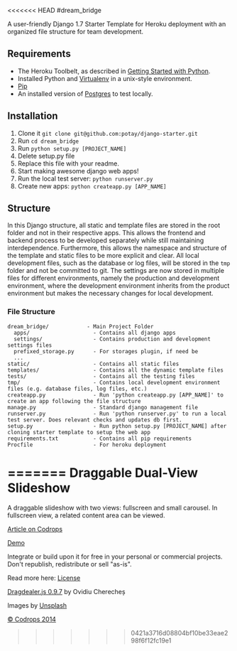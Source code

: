 <<<<<<< HEAD
#dream_bridge

A user-friendly Django 1.7 Starter Template for Heroku deployment with an organized file structure for team development.

## Requirements
* The Heroku Toolbelt, as described in [Getting Started with Python](https://devcenter.heroku.com/articles/getting-started-with-python).
* Installed Python and [Virtualenv](https://virtualenv.pypa.io/en/latest/installation.html) in a unix-style environment.
* [Pip](https://pip.pypa.io/en/latest/installing.html)
* An installed version of [Postgres](http://www.postgresql.org/) to test locally.

## Installation
1. Clone it ```git clone git@github.com:potay/django-starter.git```
2. Run ```cd dream_bridge```
3. Run ```python setup.py [PROJECT_NAME]```
4. Delete setup.py file
5. Replace this file with your readme.
6. Start making awesome django web apps!
7. Run the local test server: ```python runserver.py```
8. Create new apps: ```python createapp.py [APP_NAME]```

## Structure
In this Django structure, all static and template files are stored in the root folder and not in their respective apps. This allows the frontend and backend process to be developed separately while still maintaining interdependence. Furthermore, this allows the namespace and structure of the template and static files to be more explicit and clear. All local development files, such as the database or log files, will be stored in the `tmp` folder and not be committed to git. The settings are now stored in multiple files for different environments, namely the production and development environment, where the development environment inherits from the product environment but makes the necessary changes for local development.

### File Structure
```
dream_bridge/            - Main Project Folder
  apps/                    - Contains all django apps
  settings/                - Contains production and development settings files
  prefixed_storage.py      - For storages plugin, if need be
  ...
static/                    - Contains all static files
templates/                 - Contains all the dynamic template files
tests/                     - Contains all the testing files
tmp/                       - Contains local development environment files (e.g. database files, log files, etc.)
createapp.py               - Run 'python createapp.py [APP_NAME]' to create an app following the file structure
manage.py                  - Standard django management file
runserver.py               - Run 'python runserver.py' to run a local test server. Does relevant checks and updates db first.
setup.py                   - Run python setup.py [PROJECT_NAME] after cloning starter template to setup the web app
requirements.txt           - Contains all pip requirements
Procfile                   - For heroku deployment
```
=======
Draggable Dual-View Slideshow
=========

A draggable slideshow with two views: fullscreen and small carousel. In fullscreen view, a related content area can be viewed.

[Article on Codrops](http://tympanus.net/codrops/?p=19332)

[Demo](http://tympanus.net/Development/DraggableDualViewSlideshow/)

Integrate or build upon it for free in your personal or commercial projects. Don't republish, redistribute or sell "as-is". 

Read more here: [License](http://tympanus.net/codrops/licensing/)

[Dragdealer.js 0.9.7](http://github.com/skidding/dragdealer) by Ovidiu Cherecheș

Images by [Unsplash](http://unsplash.com)

[© Codrops 2014](http://www.codrops.com)
>>>>>>> 0421a3716d08804bf10be33eae298f6f12fc19e1
